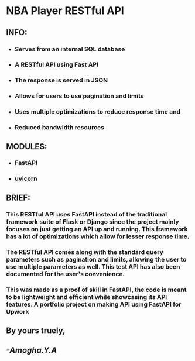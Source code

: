 # **NBA Player RESTful API**

## **INFO:**
* ### Serves from an internal SQL database
* ### A RESTful API using Fast API
* ### The response is served in JSON
* ### Allows for users to use pagination and limits
* ### Uses multiple optimizations to reduce response time and
* ### Reduced bandwidth resources

## **MODULES:**

* ### FastAPI
* ### uvicorn

## **BRIEF:**

### This RESTful API uses FastAPI instead of the traditional framework suite of Flask or Django since the project mainly focuses on just getting an API up and running. This framework has a lot of optimizations which allow for lesser response time.

### The RESTful API comes along with the standard query parameters such as pagination and limits, allowing the user to use multiple parameters as well. This test API has also been documented for the user's convenience.

### This was made as a proof of skill in FastAPI, the code is meant to be lightweight and efficient while showcasing its API features. A portfolio project on making API using FastAPI for Upwork

## **By yours truely,**
## ***-Amogha.Y.A***